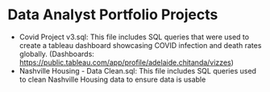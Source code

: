 # Data Analyst Portfolio Projects 

- Covid Project v3.sql: This file includes SQL queries that were used to create a tableau dashboard showcasing COVID infection and death rates globally. (Dashboards: https://public.tableau.com/app/profile/adelaide.chitanda/vizzes) 
- Nashville Housing - Data Clean.sql: This file includes SQL queries used to clean Nashville Housing data to ensure data is usable
